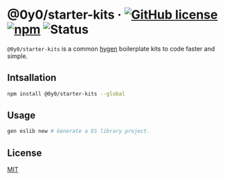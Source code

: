 # @0y0/starter-kits · [![GitHub license](https://img.shields.io/badge/license-MIT-blue.svg)](https://github.com/o0y0o/starter-kits/blob/master/LICENSE) [![npm](https://img.shields.io/npm/v/@0y0/starter-kits.svg)](https://www.npmjs.com/package/@0y0/starter-kits) ![Status](https://github.com/o0y0o/starter-kits/workflows/Package/badge.svg)

`@0y0/starter-kits` is a common [hygen](https://github.com/jondot/hygen/) boilerplate kits to code faster and simple.

## Intsallation

```sh
npm install @0y0/starter-kits --global
```

## Usage

```sh
gen eslib new # Generate a ES library project.
```

## License

[MIT](https://github.com/o0y0o/starter-kits/blob/master/LICENSE)
